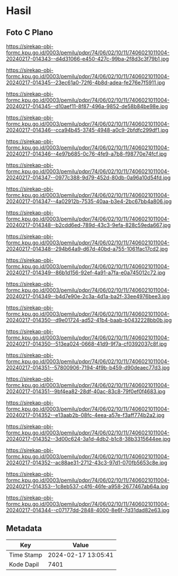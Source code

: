 # Hasil

## Foto C Plano

https://sirekap-obj-formc.kpu.go.id/0003/pemilu/pdpr/74/06/02/10/11/7406021011004-20240217-014343--d4d31066-e450-427c-99ba-2f8d3c3f79b1.jpg

https://sirekap-obj-formc.kpu.go.id/0003/pemilu/pdpr/74/06/02/10/11/7406021011004-20240217-014345--23ec61a0-72f6-4b8d-adea-fe276e7f5911.jpg

https://sirekap-obj-formc.kpu.go.id/0003/pemilu/pdpr/74/06/02/10/11/7406021011004-20240217-014345--d10aef11-8f87-496a-9852-de58b84be98e.jpg

https://sirekap-obj-formc.kpu.go.id/0003/pemilu/pdpr/74/06/02/10/11/7406021011004-20240217-014346--cca94b45-3745-4948-a0c9-2bfdfc299df1.jpg

https://sirekap-obj-formc.kpu.go.id/0003/pemilu/pdpr/74/06/02/10/11/7406021011004-20240217-014346--4e97b685-0c76-4fe9-a7b8-f98770e74fcf.jpg

https://sirekap-obj-formc.kpu.go.id/0003/pemilu/pdpr/74/06/02/10/11/7406021011004-20240217-014347--0977c388-9d79-452d-80db-0a96a10d54fd.jpg

https://sirekap-obj-formc.kpu.go.id/0003/pemilu/pdpr/74/06/02/10/11/7406021011004-20240217-014347--4a02912b-7535-40aa-b3e4-2bc67bb4a806.jpg

https://sirekap-obj-formc.kpu.go.id/0003/pemilu/pdpr/74/06/02/10/11/7406021011004-20240217-014348--b2cdd6ed-789d-43c3-9efa-828c59eda667.jpg

https://sirekap-obj-formc.kpu.go.id/0003/pemilu/pdpr/74/06/02/10/11/7406021011004-20240217-014348--294b64a9-d67d-40bd-a755-1061fac17cd2.jpg

https://sirekap-obj-formc.kpu.go.id/0003/pemilu/pdpr/74/06/02/10/11/7406021011004-20240217-014349--86b1d156-92ef-4a91-a7fa-e0a745012c72.jpg

https://sirekap-obj-formc.kpu.go.id/0003/pemilu/pdpr/74/06/02/10/11/7406021011004-20240217-014349--b4d7e90e-2c3a-4d1a-ba2f-33ee4976bee3.jpg

https://sirekap-obj-formc.kpu.go.id/0003/pemilu/pdpr/74/06/02/10/11/7406021011004-20240217-014350--d9e01724-ad52-41b4-baab-b0432228bb0b.jpg

https://sirekap-obj-formc.kpu.go.id/0003/pemilu/pdpr/74/06/02/10/11/7406021011004-20240217-014350--513ea024-0668-41d9-9f7a-cf0392037c8f.jpg

https://sirekap-obj-formc.kpu.go.id/0003/pemilu/pdpr/74/06/02/10/11/7406021011004-20240217-014351--57800906-7194-4f9b-b459-d90deaec77d3.jpg

https://sirekap-obj-formc.kpu.go.id/0003/pemilu/pdpr/74/06/02/10/11/7406021011004-20240217-014351--9bf4ea82-28df-40ac-83c8-79f0ef0f4683.jpg

https://sirekap-obj-formc.kpu.go.id/0003/pemilu/pdpr/74/06/02/10/11/7406021011004-20240217-014352--e13aab2b-08fc-4eea-a57e-f3aff774b2a2.jpg

https://sirekap-obj-formc.kpu.go.id/0003/pemilu/pdpr/74/06/02/10/11/7406021011004-20240217-014352--3d00c624-3a1d-4db2-b1c8-38b3315644ee.jpg

https://sirekap-obj-formc.kpu.go.id/0003/pemilu/pdpr/74/06/02/10/11/7406021011004-20240217-014352--ac88ae31-2712-43c3-97d1-070fb5653c8e.jpg

https://sirekap-obj-formc.kpu.go.id/0003/pemilu/pdpr/74/06/02/10/11/7406021011004-20240217-014353--1c8eb537-c4f6-46fe-a958-2677467ab64a.jpg

https://sirekap-obj-formc.kpu.go.id/0003/pemilu/pdpr/74/06/02/10/11/7406021011004-20240217-014344--c07177dd-2848-4000-8e6f-7d31dad82e63.jpg


## Metadata

| Key        | Value               |
| ---------- | ------------------- |
| Time Stamp | 2024-02-17 13:05:41 |
| Kode Dapil | 7401                |




